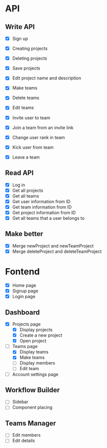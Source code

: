 # API
## Write API
- [x] Sign up
- [x] Creating projects
- [x] Deleting projects
- [x] Save projects
- [x] Edit project name and description
- [x] Make teams
- [x] Delete teams
- [x] Edit teams
- [x] Invite user to team
- [x] Join a team from an invite link
- [x] Change user rank in team
- [x] Kick user from team
- [x] Leave a team


## Read API
- [x] Log in
- [x] Get all projects
- [x] Get all teams
- [x] Get user information from ID
- [x] Get team information from ID
- [x] Get project information from ID
- [x] Get all teams that a user belongs to

## Make better
- [x] Merge newProject and newTeamProject
- [x] Merge deleteProject and deleteTeamProject

# Fontend
- [x] Home page
- [x] Signup page
- [x] Login page
## Dashboard
- [x] Projects page
    - [x] Display projects
    - [x] Create a new project
    - [x] Open project
- [ ] Teams page
    - [x] Display teams
    - [x] Make teams
    - [ ] Display members
    - [ ] Edit team
- [ ] Account settings page
## Workflow Builder
- [ ] Sidebar
- [ ] Component placing
## Teams Manager
- [ ] Edit members
- [ ] Edit details